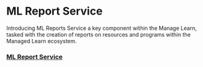 # ML Report Service

Introducing ML Reports Service a key component within the Manage Learn, tasked with the creation of reports on resources and programs within the Managed Learn ecosystem.

### [ML Report Service](../../contribute/source-code/workflows/manage-learn/ml-report-service.md)
